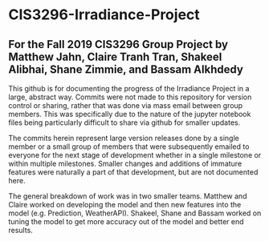 # CIS3296-Irradiance-Project

## For the Fall 2019 CIS3296 Group Project by Matthew Jahn, Claire Tranh Tran, Shakeel Alibhai, Shane Zimmie, and Bassam Alkhdedy

This github is for documenting the progress of the Irradiance Project in a large, abstract way. 
Commits were not made to this repository for version control or sharing, rather that was done via mass email between group members. This was specifically due to the nature of the jupyter notebook files being particularly difficult to share via github for smaller updates.

The commits herein represent large version releases done by a single member or a small group of members that were subsequently emailed to everyone for the next stage of development whether in a single milestone or within multiple milestones. Smaller changes and additions of immature features were naturally a part of that development, but are not documented here.

The general breakdown of work was in two smaller teams. Matthew and Claire worked on developing the model and then new features into the model (e.g. Prediction, WeatherAPI). Shakeel, Shane and Bassam worked on tuning the model to get more accuracy out of the model and better end results.
